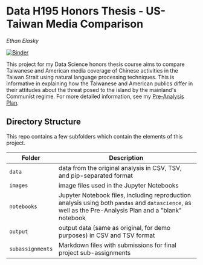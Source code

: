 # Data H195 Honors Thesis - US-Taiwan Media Comparison

_Ethan Elasky_

[![Binder](https://mybinder.org/badge_logo.svg)](https://mybinder.org/v2/gh/ethanelasky/ustmc/HEAD)

This project for my Data Science honors thesis course aims to compare Taiwanese and American media coverage of Chinese activities in the Taiwan Strait using natural language processing techniques. This is informative in explaining how the Taiwanese and American publics differ in their attitudes about the threat posed to the island by the mainland's Communist regime. For more detailed information, see my [Pre-Analysis Plan](notebooks/pre-analysis-plan.md).

## Directory Structure

This repo contains a few subfolders which contain the elements of this project.

| Folder | Description |
|-----|-----|
| `data`  | data from the original analysis in CSV, TSV, and pip-separated format  |
| `images`  | image files used in the Jupyter Notebooks  |
| `notebooks`  | Jupyter Notebook files, including reproduction analysis using both `pandas` and `datascience`, as well as the Pre-Analysis Plan and a "blank" notebook  |
| `output`  | output data (same as original, for demo purposes) in CSV and TSV format  |
| `subassignments`  | Markdown files with submissions for final project sub-assignments  |